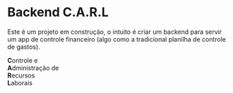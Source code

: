 # Backend C.A.R.L

Este é um projeto em construção, o intuito é criar um backend para servir um app de controle financeiro (algo como a tradicional planilha de controle de gastos).

**C**ontrole e  
**A**dministração de  
**R**ecursos  
**L**aborais  
